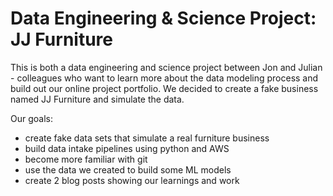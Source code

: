 # Data Engineering & Science Project: JJ Furniture

This is both a data engineering and science project between Jon and Julian - colleagues who want to learn more about the data modeling process and build out our online project portfolio. 
We decided to create a fake business named JJ Furniture and simulate the data.

Our goals: 
- create fake data sets that simulate a real furniture business
- build data intake pipelines using python and AWS
- become more familiar with git
- use the data we created to build some ML models
- create 2 blog posts showing our learnings and work
